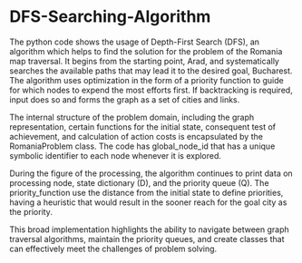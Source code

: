# DFS-Searching-Algorithm

The python code shows the usage of Depth-First Search (DFS), an algorithm which helps to find the solution for the problem of the Romania map traversal. It begins from the starting point, Arad, and systematically searches the available paths that may lead it to the desired goal, Bucharest. The algorithm uses optimization in the form of a priority function to guide for which nodes to expend the most efforts first. If backtracking is required, input does so and forms the graph as a set of cities and links.

The internal structure of the problem domain, including the graph representation, certain functions for the initial state, consequent test of achievement, and calculation of action costs is encapsulated by the RomaniaProblem class. The code has global_node_id that has a unique symbolic identifier to each node whenever it is explored.

During the figure of the processing, the algorithm continues to print data on processing node, state dictionary (D), and the priority queue (Q). The priority_function use the distance from the initial state to define priorities, having a heuristic that would result in the sooner reach for the goal city as the priority.

This broad implementation highlights the ability to navigate between graph traversal algorithms, maintain the priority queues, and create classes that can effectively meet the challenges of problem solving.
